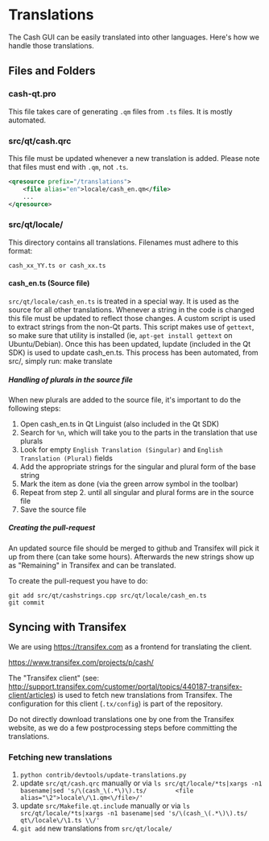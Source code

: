 Translations
============

The Cash GUI can be easily translated into other languages. Here's how we
handle those translations.

Files and Folders
-----------------

### cash-qt.pro

This file takes care of generating `.qm` files from `.ts` files. It is mostly
automated.

### src/qt/cash.qrc

This file must be updated whenever a new translation is added. Please note that
files must end with `.qm`, not `.ts`.

```xml
<qresource prefix="/translations">
    <file alias="en">locale/cash_en.qm</file>
    ...
</qresource>
```

### src/qt/locale/

This directory contains all translations. Filenames must adhere to this format:

    cash_xx_YY.ts or cash_xx.ts

#### cash_en.ts (Source file)

`src/qt/locale/cash_en.ts` is treated in a special way. It is used as the
source for all other translations. Whenever a string in the code is changed
this file must be updated to reflect those changes. A custom script is used
to extract strings from the non-Qt parts. This script makes use of `gettext`,
so make sure that utility is installed (ie, `apt-get install gettext` on
Ubuntu/Debian). Once this has been updated, lupdate (included in the Qt SDK)
is used to update cash_en.ts. This process has been automated, from src/,
simply run:
    make translate

##### Handling of plurals in the source file

When new plurals are added to the source file, it's important to do the following steps:

1. Open cash_en.ts in Qt Linguist (also included in the Qt SDK)
2. Search for `%n`, which will take you to the parts in the translation that use plurals
3. Look for empty `English Translation (Singular)` and `English Translation (Plural)` fields
4. Add the appropriate strings for the singular and plural form of the base string
5. Mark the item as done (via the green arrow symbol in the toolbar)
6. Repeat from step 2. until all singular and plural forms are in the source file
7. Save the source file

##### Creating the pull-request

An updated source file should be merged to github and Transifex will pick it
up from there (can take some hours). Afterwards the new strings show up as "Remaining"
in Transifex and can be translated.

To create the pull-request you have to do:

    git add src/qt/cashstrings.cpp src/qt/locale/cash_en.ts
    git commit

Syncing with Transifex
----------------------

We are using https://transifex.com as a frontend for translating the client.

https://www.transifex.com/projects/p/cash/

The "Transifex client" (see: http://support.transifex.com/customer/portal/topics/440187-transifex-client/articles)
is used to fetch new translations from Transifex. The configuration for this client (`.tx/config`)
is part of the repository.

Do not directly download translations one by one from the Transifex website, as we do a few
postprocessing steps before committing the translations.

### Fetching new translations

1. `python contrib/devtools/update-translations.py`
2. update `src/qt/cash.qrc` manually or via
   `ls src/qt/locale/*ts|xargs -n1 basename|sed 's/\(cash_\(.*\)\).ts/        <file alias="\2">locale\/\1.qm<\/file>/'`
3. update `src/Makefile.qt.include` manually or via
   `ls src/qt/locale/*ts|xargs -n1 basename|sed 's/\(cash_\(.*\)\).ts/  qt\/locale\/\1.ts \\/'`
4. `git add` new translations from `src/qt/locale/`
